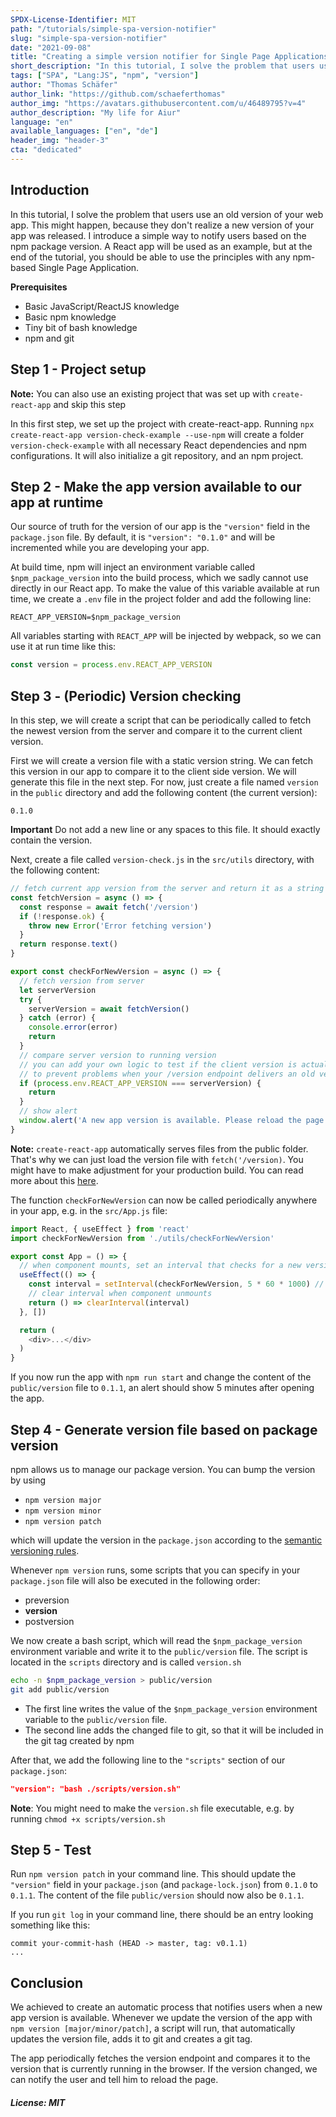 ```yaml
---
SPDX-License-Identifier: MIT
path: "/tutorials/simple-spa-version-notifier"
slug: "simple-spa-version-notifier"
date: "2021-09-08"
title: "Creating a simple version notifier for Single Page Applications"
short_description: "In this tutorial, I solve the problem that users use an old version of your web app, because they are not aware that a new version was published while they were using the app."
tags: ["SPA", "Lang:JS", "npm", "version"]
author: "Thomas Schäfer"
author_link: "https://github.com/schaeferthomas"
author_img: "https://avatars.githubusercontent.com/u/46489795?v=4"
author_description: "My life for Aiur"
language: "en"
available_languages: ["en", "de"]
header_img: "header-3"
cta: "dedicated"
---
```


## Introduction

In this tutorial, I solve the problem that users use an old version of your web app. This might happen, because they don't realize a new version of your app was released. I introduce a simple way to notify users based on the npm package version. A React app will be used as an example, but at the end of the tutorial, you should be able to use the principles with any npm-based Single Page Application.

**Prerequisites**

- Basic JavaScript/ReactJS knowledge
- Basic npm knowledge
- Tiny bit of bash knowledge
- npm and git

## Step 1 - Project setup

**Note:** You can also use an existing project that was set up with `create-react-app` and skip this step

In this first step, we set up the project with create-react-app. Running `npx create-react-app version-check-example --use-npm` will create a folder `version-check-example` with all necessary React dependencies and npm configurations.
It will also initialize a git repository, and an npm project.

## Step 2 - Make the app version available to our app at runtime

Our source of truth for the version of our app is the `"version"` field in the `package.json` file.
By default, it is `"version": "0.1.0"` and will be incremented while you are developing your app.

At build time, npm will inject an environment variable called `$npm_package_version` into the build process, which we sadly cannot use directly in our React app. To make the value of this variable available at run time, we create a `.env` file in the project folder and add the following line:

```dotenv
REACT_APP_VERSION=$npm_package_version
```

All variables starting with `REACT_APP` will be injected by webpack, so we can use it at run time like this:

```js
const version = process.env.REACT_APP_VERSION
```

## Step 3 - (Periodic) Version checking

In this step, we will create a script that can be periodically called to fetch the newest version from the server and compare it to the current client version.

First we will create a version file with a static version string. We can fetch this version in our app to compare it to the client side version. We will generate this file in the next step.
For now, just create a file named `version` in the `public` directory and add the following content (the current version):

```text
0.1.0
```

**Important** Do not add a new line or any spaces to this file. It should exactly contain the version.

Next, create a file called `version-check.js` in the `src/utils` directory, with the following content:

```js
// fetch current app version from the server and return it as a string
const fetchVersion = async () => {
  const response = await fetch('/version')
  if (!response.ok) {
    throw new Error('Error fetching version')
  }
  return response.text()
}

export const checkForNewVersion = async () => {
  // fetch version from server
  let serverVersion
  try {
    serverVersion = await fetchVersion()
  } catch (error) {
    console.error(error)
    return
  }
  // compare server version to running version
  // you can add your own logic to test if the client version is actually older than the client version
  // to prevent problems when your /version endpoint delivers an old version by mistake (e.g. when it is cached)
  if (process.env.REACT_APP_VERSION === serverVersion) {
    return
  }
  // show alert
  window.alert('A new app version is available. Please reload the page.')
}
```

**Note:** `create-react-app` automatically serves files from the public folder. That's why we can just load the version file with `fetch('/version)`. You might have to make adjustment for your production build. You can read more about this [here](https://create-react-app.dev/docs/using-the-public-folder/).

The function `checkForNewVersion` can now be called periodically anywhere in your app, e.g. in the `src/App.js` file:

```js
import React, { useEffect } from 'react'
import checkForNewVersion from './utils/checkForNewVersion'

export const App = () => {
  // when component mounts, set an interval that checks for a new version every 5 minutes
  useEffect(() => {
    const interval = setInterval(checkForNewVersion, 5 * 60 * 1000) // check every 5 minutes
    // clear interval when component unmounts
    return () => clearInterval(interval)
  }, [])

  return (
    <div>...</div>
  )
}
```

If you now run the app with `npm run start` and change the content of the `public/version` file to `0.1.1`, an alert should show 5 minutes after opening the app.

## Step 4 - Generate version file based on package version

npm allows us to manage our package version. You can bump the version by using

- `npm version major`
- `npm version minor`
- `npm version patch`

which will update the version in the `package.json` according to the [semantic versioning rules](https://semver.org/#summary).

Whenever `npm version` runs, some scripts that you can specify in your `package.json` file will also be executed in the following order:

- preversion
- **version**
- postversion

We now create a bash script, which will read the `$npm_package_version` environment variable and write it to the `public/version` file. The script is located in the `scripts` directory and is called `version.sh`

```bash
echo -n $npm_package_version > public/version
git add public/version
```

- The first line writes the value of the `$npm_package_version` environment variable to the `public/version` file.
- The second line adds the changed file to git, so that it will be included in the git tag created by npm

After that, we add the following line to the `"scripts"` section of our `package.json`:

```json
"version": "bash ./scripts/version.sh"
```

**Note**: You might need to make the `version.sh` file executable, e.g. by running `chmod +x scripts/version.sh`

## Step 5 - Test

Run `npm version patch` in your command line. This should update the `"version"` field in your `package.json` (and `package-lock.json`) from `0.1.0` to `0.1.1`. The content of the file `public/version` should now also be `0.1.1`.

If you run `git log` in your command line, there should be an entry looking something like this:

```text
commit your-commit-hash (HEAD -> master, tag: v0.1.1)
...
```

## Conclusion

We achieved to create an automatic process that notifies users when a new app version is available. Whenever we update the version of the app with `npm version [major/minor/patch]`, a script will run, that automatically updates the version file, adds it to git and creates a git tag.

The app periodically fetches the version endpoint and compares it to the version that is currently running in the browser. If the version changed, we can notify the user and tell him to reload the page.

##### License: MIT

<!--

Contributor's Certificate of Origin

By making a contribution to this project, I certify that:

(a) The contribution was created in whole or in part by me and I have
    the right to submit it under the license indicated in the file; or

(b) The contribution is based upon previous work that, to the best of my
    knowledge, is covered under an appropriate license and I have the
    right under that license to submit that work with modifications,
    whether created in whole or in part by me, under the same license
    (unless I am permitted to submit under a different license), as
    indicated in the file; or

(c) The contribution was provided directly to me by some other person
    who certified (a), (b) or (c) and I have not modified it.

(d) I understand and agree that this project and the contribution are
    public and that a record of the contribution (including all personal
    information I submit with it, including my sign-off) is maintained
    indefinitely and may be redistributed consistent with this project
    or the license(s) involved.

Signed-off-by: Thomas Schäfer <t.schaefer@headtrip.eu>

-->
